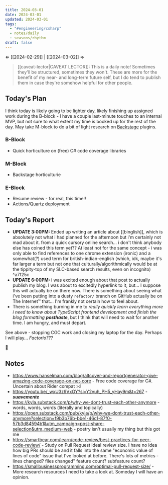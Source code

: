 ```yaml
---
title: 2024-03-01
date: 2024-03-01
updated: 2024-03-01
tags:
  - "#engineering/csharp"
  - notes/daily
  - seasons/rhythm
draft: false
---
```

⇐ [[2024-02-29]] | [[2024-03-02]] ⇒

> [[caveat-lector|CAVEAT LECTOR]]: This is a daily note! Sometimes they'll be structured, sometimes they won't. These are more for the benefit of my near- and long-term future self, but I do tend to publish them in case they're somehow helpful for other people.

## Today's Plan

I think today is likely going to be lighter day, likely finishing up assigned work during the B-block - I have a couple last-minute touches to an internal MVP, but not sure to what extent my time is booked up for the rest of the day. May take M-block to do a bit of light research on [Backstage](https://backstage.io/) plugins.

### B-Block

-  Quick horticulture on (free) C# code coverage libraries

### M-Block

- Backstage horticulturie

### E-Block

- Resume review - for real, this time!!
- Actions/Quartz deployment

## Today's Report

- **UPDATE 3:00PM:** Ended up writing an article about [[binglish]], which is absolutely not what i had planned for the afternoon but i'm certainly not mad about it. from a quick cursory online search... i don't think anybody else has coined this term yet?? At least not for the same concept - i was only able to find references to one chrome extension (ironic) and a somewhat(?) used term for british-indian-english (which, idk, maybe it's far larger a term but not one that culturally/algorithmically would be at the tippity-top of my SLC-based search results, even on incognito) ^a7f25c
- **UPDATE 6:00PM:** i was excited enough about that post to actually publish my blog. I was about to excitedly hyperlink to it, but... I suppose this will actually be on there now. There is something about seeing what i've been putting into a dusty `refactor/` branch on GitHub actually be on The Internet™ that... I'm frankly not certain how to feel about.
- There is something burning in me to *really quickly learn everything more i need to know about TypeScript frontend development and finish the blog formatting **posthaste***, but I think that will need to wait for another time. I am hungry, and must depart.

See above - stopping CGC work and closing my laptop for the day. Perhaps I will play... *Factorio???*

🫡

## Notes

- https://www.hanselman.com/blog/altcover-and-reportgenerator-give-amazing-code-coverage-on-net-core - Free code coverage for C#. Uncertain about Rider compat >:l
- https://youtu.be/_wxU3z9VxOY?si=Y2vuh_PH5_yHay9m&t=267 - ***suavemente***
- https://kyla.substack.com/p/why-we-dont-trust-each-other-anymore - words, words, words (literally and topically)
- https://open.substack.com/pub/kyla/p/why-we-dont-trust-each-other-anymore?selection=f9b3b76b-bbe1-46c1-87f0-57b3d84594b1&utm_campaign=post-share-selection&utm_medium=web - poetry isn't usually my thing but this got me
- https://smartbear.com/learn/code-review/best-practices-for-peer-code-review/ - Study on Pull Request ideal review size. I have no idea how big PRs should be and it falls into the same "economic value of lines of code" issue that I've looked at before. There's lots of metrics - lines changed? files changed" feature count? subfeature count?
- https://smallbusinessprogramming.com/optimal-pull-request-size/ - More research resources I need to take a look at. Someday I will have an opinion.
